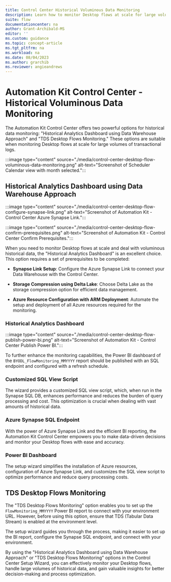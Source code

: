 ```yaml
---
title: Control Center Historical Voluminous Data Monitoring
description: Learn how to monitor Desktop flows at scale for large volumes of transactional logs
suite: flow
documentationcenter: na
author: Grant-Archibald-MS
editor: ''
ms.custom: guidance
ms.topic: concept-article
ms.tgt_pltfrm: na
ms.workload: na
ms.date: 08/04/2023
ms.author: grarchib
ms.reviewer: angieandrews
---
```


# Automation Kit Control Center - Historical Voluminous Data Monitoring

The Automation Kit Control Center offers two powerful options for historical data monitoring: "Historical Analytics Dashboard using Data Warehouse Approach" and "TDS Desktop Flows Monitoring." These options are suitable when monitoring Desktop flows at scale for large volumes of transactional logs.

:::image type="content" source="./media/control-center-desktop-flow-voluminous-data-monitoring.png" alt-text="Screenshot of Scheduler Calendar view with month selected.":::

## Historical Analytics Dashboard using Data Warehouse Approach

:::image type="content" source="./media/control-center-desktop-flow-configure-synapse-link.png" alt-text="Screenshot of Automation Kit - Control Center Azure Synapse Link.":::

:::image type="content" source="./media/control-center-desktop-flow-confirm-prerequisites.png" alt-text="Screenshot of Automation Kit - Control Center Confirm Prerequisites.":::

When you need to monitor Desktop flows at scale and deal with voluminous historical data, the "Historical Analytics Dashboard" is an excellent choice. This option requires a set of prerequisites to be completed:

- **Synapse Link Setup**: Configure the Azure Synapse Link to connect your Data Warehouse with the Control Center.

- **Storage Compression using Delta Lake**: Choose Delta Lake as the storage compression option for efficient data management.

- **Azure Resource Configuration with ARM Deployment**: Automate the setup and deployment of all Azure resources required for the monitoring.

### Historical Analytics Dashboard

:::image type="content" source="./media/control-center-desktop-flow-publish-power-bi.png" alt-text="Screenshot of Automation Kit - Control Center Publish Power BI.":::

To further enhance the monitoring capabilities, the Power BI dashboard of the `BYODL_FlowMonitoring_MMYYYY` report should be published with an SQL endpoint and configured with a refresh schedule.

### Customized SQL View Script

The wizard provides a customized SQL view script, which, when run in the Synapse SQL DB, enhances performance and reduces the burden of query processing and cost. This optimization is crucial when dealing with vast amounts of historical data.

### Azure Synapse SQL Endpoint

With the power of Azure Synapse Link and the efficient BI reporting, the Automation Kit Control Center empowers you to make data-driven decisions and monitor your Desktop flows with ease and accuracy.

### Power BI Dashboard

The setup wizard simplifies the installation of Azure resources, configuration of Azure Synapse Link, and customizes the SQL view script to optimize performance and reduce query processing costs.

## TDS Desktop Flows Monitoring

The "TDS Desktop Flows Monitoring" option enables you to set up the `FlowMonitoring_MMYYYY` Power BI report to connect with your environment URL. However, before using this option, ensure that TDS (Tabular Data Stream) is enabled at the environment level.

The setup wizard guides you through the process, making it easier to set up the BI report, configure the Synapse SQL endpoint, and connect with your environment.

By using the "Historical Analytics Dashboard using Data Warehouse Approach" or "TDS Desktop Flows Monitoring" options in the Control Center Setup Wizard, you can effectively monitor your Desktop flows, handle large volumes of historical data, and gain valuable insights for better decision-making and process optimization.
